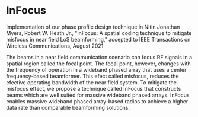 # InFocus
Implementation of our phase profile design technique in Nitin Jonathan Myers, Robert W. Heath Jr., "InFocus: A spatial coding technique to mitigate misfocus in near field LoS beamforming," accepted to IEEE Transactions on Wireless Communications, August 2021

The beams in a near field communication scenario can focus RF signals in a spatial region called the focal point. 
The focal point, however, changes with the frequency of operation in a wideband phased array that uses a center 
frequency-based beamformer. This efect called misfocus, reduces the efective operating bandwidth of the near field system. 
To mitigate the misfocus effect, we propose a technique called InFocus that constructs beams which are well suited for massive wideband phased arrays. 
InFocus enables massive wideband phased array-based radios to achieve a higher data rate than comparable beamforming solutions.
